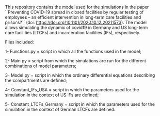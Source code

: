 This repository contains the model used for the simulations in the paper ``Preventing COVID-19 spread in closed facilities by regular testing of employees – an efficient intervention in long-term care facilities and prisons?´´ (doi: https://doi.org/10.1101/2020.10.12.20211573). The model allows simulating the dynamic of covid19 in Germany and US long-term care facilities (LTCFs) and incarceration facilities (IFs), respectively.

Files included:

1- Functions.py = script in which all the functions used in the model;

2- Main.py = script from which the simulations are run for the different combinations of model parameters;

3- Model.py = script in which the ordinary differential equations describing the compartments are defined;

4- Constant_IFs_USA = script in which the parameters used for the simulation in the context of US IFs are defined;

5- Constant_LTCFs_Germany = script in which the parameters used for the simulation in the context of German LTCFs are defined.
